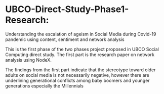 # UBCO-Direct-Study-Phase1-Research:
Understanding the escalation of ageism in Social Media during Covid-19 pandemic using content,
sentiment and network analysis

This is the first phase of the two phases project proposed in UBCO Social Computing direct study. 
The first part is the research paper on network analysis using NodeX.




The findings from the first part indicate that the stereotype toward older adults on social media is not necessarily negative, however there are underlining generational conflicts among baby boomers and younger generations especially the Millennials
